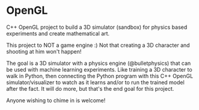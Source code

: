 # OpenGL
C++ OpenGL project to build a 3D simulator (sandbox) for physics based experiments and create mathematical art.

This project to NOT a game engine :)  Not that creating a 3D character and shooting at him won't happen!

The goal is a 3D simulator with a physics engine (@bulletphysics) that can be used with machine learning experiments.  Like training 
a 3D character to walk in Python, then connecting the Python program with this C++ OpenGL simulator/visualizer to watch as it learns and/or
to run the trained model after the fact.  It will do more, but that's the end goal for this project.

Anyone wishing to chime in is welcome!
